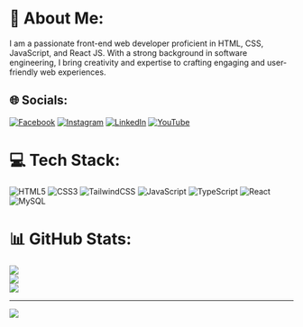# 💫 About Me:
I am a passionate front-end web developer proficient in HTML, CSS, JavaScript, and React JS. With a strong background in software engineering, I bring creativity and expertise to crafting engaging and user-friendly web experiences.


## 🌐 Socials:
[![Facebook](https://img.shields.io/badge/Facebook-%231877F2.svg?logo=Facebook&logoColor=white)](https://facebook.com/MrZohaibTabassum) [![Instagram](https://img.shields.io/badge/Instagram-%23E4405F.svg?logo=Instagram&logoColor=white)](https://instagram.com/muhammadzohaibtabassum) [![LinkedIn](https://img.shields.io/badge/LinkedIn-%230077B5.svg?logo=linkedin&logoColor=white)](https://linkedin.com/in/https://www.linkedin.com/in/muhammad-zohaib-tabassum-883175257/) [![YouTube](https://img.shields.io/badge/YouTube-%23FF0000.svg?logo=YouTube&logoColor=white)](https://youtube.com/@https://www.youtube.com/channel/UCVI5hpmXgMQGQM2WHximoOA) 

# 💻 Tech Stack:
![HTML5](https://img.shields.io/badge/html5-%23E34F26.svg?style=for-the-badge&logo=html5&logoColor=white) ![CSS3](https://img.shields.io/badge/css3-%231572B6.svg?style=for-the-badge&logo=css3&logoColor=white) ![TailwindCSS](https://img.shields.io/badge/tailwindcss-%2338B2AC.svg?style=for-the-badge&logo=tailwind-css&logoColor=white) ![JavaScript](https://img.shields.io/badge/javascript-%23323330.svg?style=for-the-badge&logo=javascript&logoColor=%23F7DF1E) ![TypeScript](https://img.shields.io/badge/typescript-%23007ACC.svg?style=for-the-badge&logo=typescript&logoColor=white) ![React](https://img.shields.io/badge/react-%2320232a.svg?style=for-the-badge&logo=react&logoColor=%2361DAFB) ![MySQL](https://img.shields.io/badge/mysql-%2300000f.svg?style=for-the-badge&logo=mysql&logoColor=white)
# 📊 GitHub Stats:
![](https://github-readme-stats.vercel.app/api?username=MrZohaibTabassum&theme=dark&hide_border=false&include_all_commits=false&count_private=false)<br/>
![](https://github-readme-streak-stats.herokuapp.com/?user=MrZohaibTabassum&theme=dark&hide_border=false)<br/>
![](https://github-readme-stats.vercel.app/api/top-langs/?username=MrZohaibTabassum&theme=dark&hide_border=false&include_all_commits=false&count_private=false&layout=compact)

---
[![](https://visitcount.itsvg.in/api?id=MrZohaibTabassum&icon=0&color=0)](https://visitcount.itsvg.in)

<!-- Proudly created with GPRM ( https://gprm.itsvg.in ) -->
